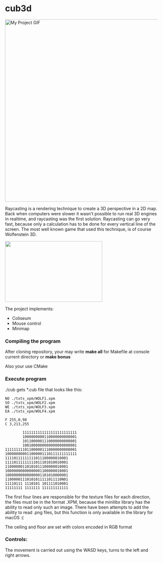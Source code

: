 # cub3d
<p> 
  <img src="./cub.gif" alt="My Project GIF" width="800" height="600">
</p>
<p>
  Raycasting is a rendering technique to create a 3D perspective in a 2D map. Back when computers were slower it wasn't possible to run real 3D engines in realtime, and raycasting was the first solution. Raycasting can go very fast, because only a calculation has to be done for every vertical line of the screen. The most well known game that used this technique, is of course Wolfenstein 3D.
</p>
<p>
  <img alt="" src="https://lodev.org/cgtutor/images/wolf3d.jpg" style="width: 320px; height: 200px;">
</p>
<p>
  The project implements:
  <ul>
   <li>Сoliseum</li>
   <li>Mouse control</li>
   <li>Minimap</li>
  </ul>
</p>
<h3>
  Compiling the program
</h3>
<p>
    After cloning repository, your may write <b>make all</b> for Makefile at console current directory or <b>make bonus</b>
  <p> Also your use CMake</p>
</p>
<h3>
  Execute program
</h3>
<p>
  ./cub gets *.cub file that looks like this:
</p>  

```
NO ./txts_xpm/WOLF1.xpm
SO ./txts_xpm/WOLF2.xpm
WE ./txts_xpm/WOLF3.xpm
EA ./txts_xpm/WOLF4.xpm

F 255,0,98
C 3,213,255

        1111111111111111111111111
        1000000000110000000000001
        1011000001110000000000001
        1001000000000000000000001
111111111011000001110000000000001
100000000011000001110111111111111
11110111111111011100000010001
11110111111111011101010010001
11000000110101011100000010001
10000000000000001100000010001
10000000000000001101010000001
11000001110101011111011110N01
11110111 1110101 101111010001
11111111 1111111 111111111111
```

<p>
  The first four lines are responsible for the texture files for each direction, the files must be in the format .XPM, because the minilibx library has the ability to read only such an image. There have been attempts to add the ability to read .png files, but this function is only available in the library for macOS :(
</p>
<p>
  The ceiling and floor are set with colors encoded in RGB format
</p>
<h3>
  Сontrols:
</h3>
<p>
  The movement is carried out using the WASD keys, turns to the left and right arrows.
</p>
